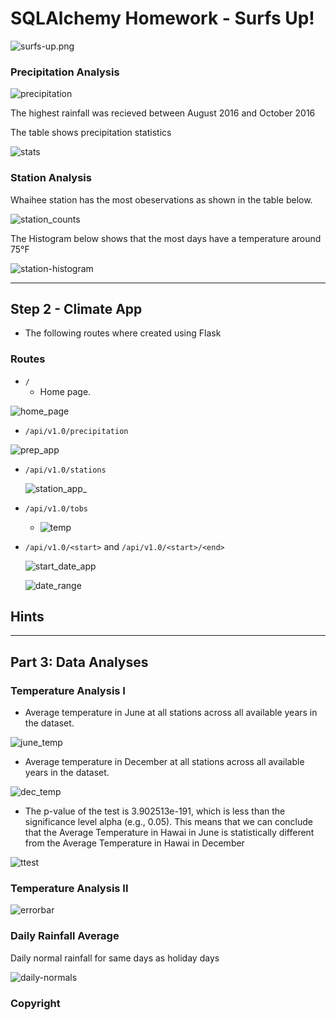 # SQLAlchemy Homework - Surfs Up!

![surfs-up.png](Images/surfs-up.png)

### Precipitation Analysis

  ![precipitation](Images/LinePlot.png)

  The highest rainfall was recieved between August 2016 and October 2016

The table shows precipitation statistics

  ![stats](Images/prep_stats.png)

### Station Analysis

Whaihee station has the most obeservations as shown in the table below.

 ![station_counts](Images/stations_count.png)

The Histogram below shows that the most days have a temperature around 75°F

   ![station-histogram](Images/Histogram.png)

- - -

## Step 2 - Climate App

* The following routes where created using Flask 

### Routes

* `/`
  * Home page.

 ![home_page](Images/home_page.png)


* `/api/v1.0/precipitation`

 ![prep_app](Images/precip_app.png)


* `/api/v1.0/stations`

   ![station_app_](Images/stations_app.png)

* `/api/v1.0/tobs`

  * ![temp](Images/tobs_app.png)

* `/api/v1.0/<start>` and `/api/v1.0/<start>/<end>`

  ![start_date_app](Images/start_date_app.png)

  ![date_range](Images/date_range_app.png)

## Hints



- - -

## Part 3: Data Analyses


### Temperature Analysis I

* Average temperature in June at all stations across all available years in the dataset. 

 ![june_temp](Images/June_Ave_Temp.png)

* Average temperature in December at all stations across all available years in the dataset.

 ![dec_temp](Images/Dec_Ave_Temp.png)

* The p-value of the test is 3.902513e-191, which is less than the significance level alpha (e.g., 0.05). This means that we can conclude that the Average Temperature in Hawai in June is statistically different from the Average Temperature in Hawai in December

 ![ttest](Images/ttest.png)


### Temperature Analysis II

  ![errorbar](Images/errorbar.png)

### Daily Rainfall Average


Daily normal rainfall for same days as holiday days

  ![daily-normals](Images/AreaPlot.png)

### Copyright


